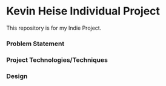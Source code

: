 # Kevin Heise Individual Project

This repository is for my Indie Project.

### Problem Statement

### Project Technologies/Techniques

### Design